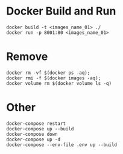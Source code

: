 # Docker Build and Run
    docker build -t <images_name_01> ./
    docker run -p 8001:80 <images_name_01>

# Remove
    docker rm -vf $(docker ps -aq);
    docker rmi -f $(docker images -aq);
    docker volume rm $(docker volume ls -q)

# Other
    docker-compose restart 
    docker-compose up --build
    docker-compose down
    docker-compose up -d
    docker-compose --env-file .env up --build
